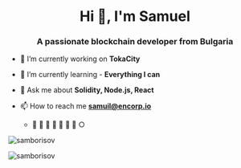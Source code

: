 <h1 align="center">Hi 👋, I'm Samuel</h1>
<h3 align="center">A passionate blockchain developer from Bulgaria</h3>

- 🔭 I’m currently working on **TokaCity**

- 🌱 I’m currently learning - **Everything I can**

- 💬 Ask me about **Solidity, Node.js, React**

- 📫 How to reach me **samuil@encorp.io**
  
    - 🌳  🪷  🪺   🪷  🪺   🪷  🌳 ○


<p><img align="center" src="https://github-readme-stats.vercel.app/api/top-langs?username=samborisov&show_icons=true&locale=en&layout=compact&theme=dark" alt="samborisov" /></p>

<p align="left"> <img src="https://komarev.com/ghpvc/?username=samborisov&label=Profile%20views&color=0e75b6&style=flat" alt="samborisov" /> </p>

<!--
**SamBorisov/SamBorisov** is a ✨ _special_ ✨ repository because its `README.md` (this file) appears on your GitHub profile.

Here are some ideas to get you started:

- 🔭 I’m currently working on ...
- 🌱 I’m currently learning ...
- 👯 I’m looking to collaborate on ...
- 🤔 I’m looking for help with ...
- 💬 Ask me about ...
- 📫 How to reach me: ...
- 😄 Pronouns: ...
- ⚡ Fun fact: ...
-->
